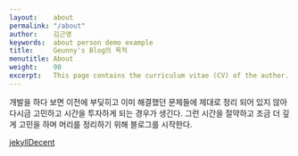 ```yaml
---
layout:    about
permalink: "/about"
author:    김근영
keywords:  about person demo example
title:     Geunny's Blog의 목적
menutitle: About
weight:    90
excerpt:   This page contains the curriculum vitae (CV) of the author.
--- 
```

<script async defer src="https://buttons.github.io/buttons.js"></script>

개발을 하다 보면 이전에 부딪히고 이미 해결했던 문제들에 제대로 정리 되어 있지 않아 다시금 고민하고 시간을 투자하게 되는 경우가 생긴다.
그런 시간을 절약하고 조금 더 깊게 고민을 하며 머리를 정리하기 위해 블로그를 시작한다.


<p class="github-button-container">
<a class="github-button" href="https://github.com/jwillmer/jekyllDecent" data-size="large" data-show-count="true" aria-label="Star jwillmer/jekyllDecent on GitHub">jekyllDecent</a>
</p>
